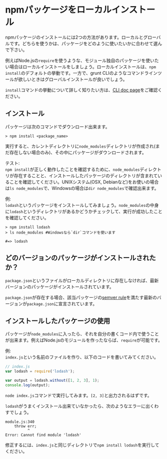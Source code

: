 # npmパッケージをローカルインストール

npmパッケージのインストールには2つの方法があります。ローカルとグローバルです。どちらを使うかは、パッケージをどのように使いたいかに合わせて選んで下さい。  

例えばNode.jsの`require`を使うような、モジュール独自のパッケージを使いたい場合はローカルインストールをしましょう。ローカルインストールは、`npm install`のデフォルトの挙動です。一方で、grunt CLIのようなコマンドラインツールが欲しいときはグローバルインストールが良いでしょう。  

`install`コマンドの挙動について詳しく知りたい方は、[CLI doc page](https://docs.npmjs.com/cli/install)をご確認ください。  

## インストール

パッケージは次のコマンドでダウンロード出来ます。  

```
> npm install <package_name>
```

実行すると、カレントディレクトリに`node_modules`ディレクトリが作成され(まだ存在しない場合のみ)、その中にパッケージがダウンロードされます。  

テスト:  
`npm install`が正しく動作したことを確認するために、`node_modules`ディレクトリが存在することと、インストールしたパッケージのディレクトリが含まれていることを確認してください。UNIXシステム(OSX, Debianなど)をお使いの場合は`ls node_modules`で、Windowsの場合は`dir node_modules`で確認出来ます。  

例:  
`lodash`というパッケージをインストールしてみましょう。`node_modules`の中身に`lodash`というディレクトリがあるかどうかチェックして、実行が成功したことを確認してください。  

```
> npm install lodash
> ls node_modules #Windowsなら`dir`コマンドを使います

#=> lodash
```

## どのバージョンのパッケージがインストールされたか？

`package.json`というファイルがローカルディレクトリに存在しなければ、最新バージョンのパッケージがインストールされています。  

`package.json`が存在する場合、該当パッケージの[semver rule](https://docs.npmjs.com/getting-started/semantic-versioning)を満たす最新のバージョンが`package.json`に宣言されています。  

## インストールしたパッケージの使用

パッケージが`node_modules`に入ったら、それを自分の書くコード内で使うことが出来ます。例えばNode.jsのモジュールを作ったならば、`require`が可能です。  

例:  
`index.js`という名前のファイルを作り、以下のコードを書いてみてください。  

```javascript
// index.js
var lodash = require('lodash');

var output = lodash.without([1, 2, 3], 1);
console.log(output);
```

`node index.js`コマンドで実行してみます。`[2, 3]`と出力されるはずです。  

`lodash`がうまくインストール出来ていなかったら、次のようなエラーに出くわすでしょう。  

```
module.js:340
    throw err;
          ^
Error: Cannot find module 'lodash'
```

修正するには、`index.js`と同じディレクトリで`npm install lodash`を実行してください。